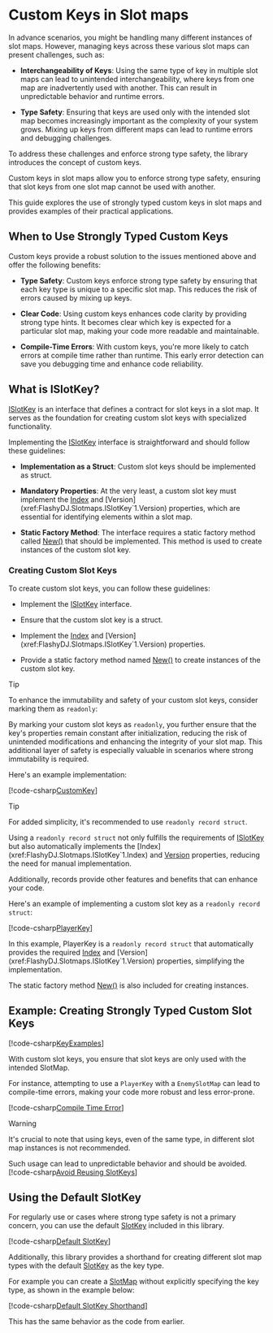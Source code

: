 # Custom Keys in Slot maps

In advance scenarios, you might be handling many different instances of slot maps.
However, managing keys across these various slot maps can present challenges, such as:

- **Interchangeability of Keys**: Using the same type of key in multiple slot maps can lead to unintended interchangeability,
  where keys from one map are inadvertently used with another. This can result in unpredictable behavior and runtime errors.

- **Type Safety**: Ensuring that keys are used only with the intended slot map becomes increasingly important as the complexity
  of your system grows. Mixing up keys from different maps can lead to runtime errors and debugging challenges.

To address these challenges and enforce strong type safety, the library introduces the concept of custom keys.

Custom keys in slot maps allow you to enforce strong type safety, ensuring that slot keys from one slot map cannot be used with another.

This guide explores the use of strongly typed custom keys in slot maps and provides examples of their practical applications.

## When to Use Strongly Typed Custom Keys

Custom keys provide a robust solution to the issues mentioned above and offer the following benefits:

- **Type Safety**: Custom keys enforce strong type safety by ensuring that each key type is unique to a specific slot map.
  This reduces the risk of errors caused by mixing up keys.

- **Clear Code**: Using custom keys enhances code clarity by providing strong type hints.
  It becomes clear which key is expected for a particular slot map, making your code more readable and maintainable.

- **Compile-Time Errors**: With custom keys, you're more likely to catch errors at compile time rather than runtime.
  This early error detection can save you debugging time and enhance code reliability.

## What is ISlotKey?

[ISlotKey<TKey>](xref:FlashyDJ.Slotmaps.ISlotKey`1) is an interface that defines a contract for slot keys in a slot map.
It serves as the foundation for creating custom slot keys with specialized functionality.

Implementing the [ISlotKey<TKey>](xref:FlashyDJ.Slotmaps.ISlotKey`1) interface is straightforward and should follow these guidelines:

- **Implementation as a Struct**: Custom slot keys should be implemented as struct.

- **Mandatory Properties**: At the very least, a custom slot key must implement the [Index](xref:FlashyDJ.Slotmaps.ISlotKey`1.Index) and [Version](xref:FlashyDJ.Slotmaps.ISlotKey`1.Version) properties, which are essential for identifying elements within a slot map.

- **Static Factory Method**: The interface requires a static factory method called [New()](/api/FlashyDJ.Slotmaps.ISlotKey-1.New.html) that should be implemented. This method is used to create instances of the custom slot key.

### Creating Custom Slot Keys

To create custom slot keys, you can follow these guidelines:

- Implement the [ISlotKey](xref:FlashyDJ.Slotmaps.ISlotKey`1) interface.

- Ensure that the custom slot key is a struct.

- Implement the [Index](xref:FlashyDJ.Slotmaps.ISlotKey`1.Index) and [Version](xref:FlashyDJ.Slotmaps.ISlotKey`1.Version) properties.

- Provide a static factory method named [New()](/api/FlashyDJ.Slotmaps.ISlotKey-1.New.html) to create instances of the custom slot key.

> [!TIP]
> To enhance the immutability and safety of your custom slot keys, consider marking them as `readonly`:
> 
> By marking your custom slot keys as `readonly`, you further ensure that the key's properties remain constant after initialization, reducing the risk of unintended modifications and enhancing the integrity of your slot map.
> This additional layer of safety is especially valuable in scenarios where strong immutability is required.

Here's an example implementation:

[!code-csharp[CustomKey](../codesnippets/CustomKeys.cs#L29-L35)]

> [!TIP]
> For added simplicity, it's recommended to use `readonly record struct`.
>
> Using a `readonly record struct` not only fulfills the requirements of [ISlotKey](xref:FlashyDJ.Slotmaps.ISlotKey`1) but also automatically implements the [Index](xref:FlashyDJ.Slotmaps.ISlotKey`1.Index) and [Version](xref:FlashyDJ.Slotmaps.ISlotKey`1.Version) properties, reducing the need for manual implementation.
> 
> Additionally, records provide other features and benefits that can enhance your code.

Here's an example of implementing a custom slot key as a `readonly record struct`:

[!code-csharp[PlayerKey](../codesnippets/CustomKeys.cs#L37-L40)]

In this example, PlayerKey is a `readonly record struct` that automatically provides the required [Index](xref:FlashyDJ.Slotmaps.ISlotKey`1.Index) and [Version](xref:FlashyDJ.Slotmaps.ISlotKey`1.Version) properties, simplifying the implementation.

The static factory method [New()](/api/FlashyDJ.Slotmaps.ISlotKey-1.New.html) is also included for creating instances.

## Example: Creating Strongly Typed Custom Slot Keys

[!code-csharp[KeyExamples](../codesnippets/CustomKeys.cs#L37-L45)]

With custom slot keys, you ensure that slot keys are only used with the intended SlotMap.

For instance, attempting to use a `PlayerKey` with a `EnemySlotMap` can lead to compile-time errors, making your code more robust and less error-prone.

[!code-csharp[Compile Time Error](../codesnippets/CustomKeys.cs#L9-L19)]

> [!WARNING]
> It's crucial to note that using keys, even of the same type, in different slot map instances is not recommended.
> 
> Such usage can lead to unpredictable behavior and should be avoided.
> [!code-csharp[Avoid Reusing SlotKeys](../codesnippets/CustomKeys.cs#L21-L27)]

## Using the Default SlotKey

For regularly use or cases where strong type safety is not a primary concern, you can use the default [SlotKey](xref:FlashyDJ.Slotmaps.SlotKey) included in this library.

[!code-csharp[Default SlotKey](../codesnippets/CustomKeys.cs#L3-L4)]

Additionally, this library provides a shorthand for creating different slot map types with the default [SlotKey](xref:FlashyDJ.Slotmaps.SlotKey) as the key type.

For example you can create a [SlotMap](xref:FlashyDJ.Slotmaps.SlotMap`1) without explicitly specifying the key type, as shown in the example below:

[!code-csharp[Default SlotKey Shorthand](../codesnippets/CustomKeys.cs#L6-L7)]

This has the same behavior as the code from earlier.